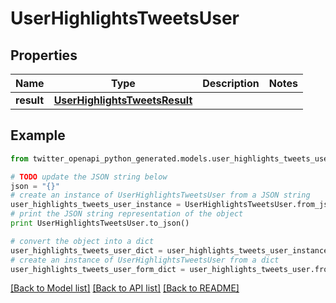 # UserHighlightsTweetsUser


## Properties
Name | Type | Description | Notes
------------ | ------------- | ------------- | -------------
**result** | [**UserHighlightsTweetsResult**](UserHighlightsTweetsResult.md) |  | 

## Example

```python
from twitter_openapi_python_generated.models.user_highlights_tweets_user import UserHighlightsTweetsUser

# TODO update the JSON string below
json = "{}"
# create an instance of UserHighlightsTweetsUser from a JSON string
user_highlights_tweets_user_instance = UserHighlightsTweetsUser.from_json(json)
# print the JSON string representation of the object
print UserHighlightsTweetsUser.to_json()

# convert the object into a dict
user_highlights_tweets_user_dict = user_highlights_tweets_user_instance.to_dict()
# create an instance of UserHighlightsTweetsUser from a dict
user_highlights_tweets_user_form_dict = user_highlights_tweets_user.from_dict(user_highlights_tweets_user_dict)
```
[[Back to Model list]](../README.md#documentation-for-models) [[Back to API list]](../README.md#documentation-for-api-endpoints) [[Back to README]](../README.md)


